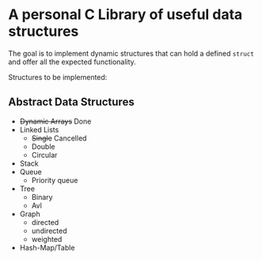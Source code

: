 # A personal C Library of useful data structures

The goal is to implement dynamic structures that can hold a defined `struct` and offer all the expected functionality. 

Structures to be implemented:

## Abstract Data Structures
- ~~Dynamic Arrays~~ Done
- Linked Lists
    - ~~Single~~ Cancelled
    - Double
    - Circular
- Stack
- Queue 
    - Priority queue
- Tree
    - Binary
    - Avl
- Graph
    - directed 
    - undirected
    - weighted
- Hash-Map/Table